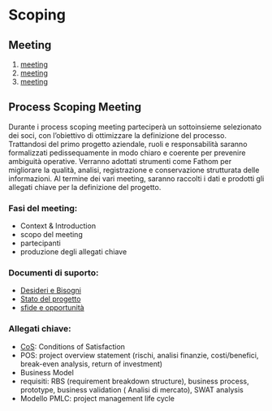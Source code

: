 # Scoping

## Meeting

1. [meeting](scoping/1-meeting.md)
2. [meeting](scoping/2-meeting.md)
3. [meeting](scoping/3-meeting.md)

## Process Scoping Meeting

Durante i process scoping meeting parteciperà un sottoinsieme selezionato dei soci, con
l’obiettivo di ottimizzare la definizione del processo.
Trattandosi del primo progetto aziendale, ruoli e responsabilità saranno formalizzati
pedissequamente in modo chiaro e coerente per prevenire ambiguità operative.
Verranno adottati strumenti come Fathom per migliorare la qualità, analisi, registrazione e
conservazione strutturata delle informazioni.
Al termine dei vari meeting, saranno raccolti i dati e prodotti gli allegati chiave per la
definizione del progetto.

### Fasi del meeting:

- Context & Introduction
- scopo del meeting
- partecipanti
- produzione degli allegati chiave

### Documenti di suporto:

- [Desideri e Bisogni](scoping/1-meeting.md)
- [Stato del progetto](scoping/1-meeting.md)
- [sfide e opportunità](scoping/1-meeting.md)

### Allegati chiave:

- [CoS](scoping/1-meeting.md): Conditions of Satisfaction
- POS: project overview statement (rischi, analisi finanzie, costi/benefici, break-even analysis, return of investment)
- Business Model
- requisiti: RBS (requirement breakdown structure), business process, prototype, business validation ( Analisi di
  mercato), SWAT analysis
- Modello PMLC: project management life cycle

